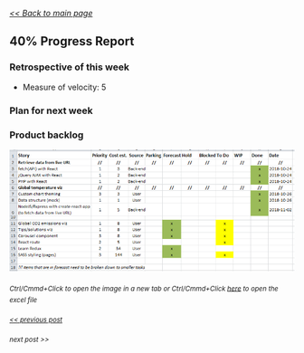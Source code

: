 _[<< Back to main page](https://maggievu.github.io/learning-reactjs/)_

## 40% Progress Report

### Retrospective of this week

- Measure of velocity: 5

### Plan for next week



### Product backlog

[![Excel Backlog](../assets/images/week-10-29/project-40.png "Excel Backlog")](https://maggievu.github.io/learning-reactjs/assets/images/week-10-29/project-40.png)

_<sub>Ctrl/Cmmd+Click to open the image in a new tab or Ctrl/Cmmd+Click [here]() to open the excel file</sub>_

_<sub>[<< previous post](week-10-22)</sub>_

_<sub>next post >>[](week-11-05)</sub>_
